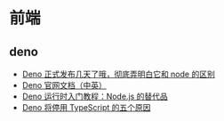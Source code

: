 # 前端
## deno
- [Deno 正式发布几天了哦，彻底弄明白它和 node 的区别](/src/front/deno/src/1-nodevsdeno.md)
- [Deno 官网文档（中英）](/src/front/deno/src/2-deno.md)
- [Deno 运行时入门教程：Node.js 的替代品](/src/front/deno/src/3-denoruan.md)
- [Deno 将停用 TypeScript 的五个原因](/src/front/deno/src/4-denostopts.md)